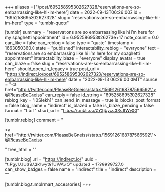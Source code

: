 +++
aliases = ["/post/695258695302627328/reservations-are-so-embarrassing-like-hi-im-here"]
date = 2022-09-13T06:26:00Z
id = "695258695302627328"
slug = "reservations-are-so-embarrassing-like-hi-im-here"
type = "tumblr-quote"

[tumblr]
summary = "reservations are so embarrassing like hi i’m here for my spaghetti appointment"
id = 6.952586953026273e+17
note_count = 0.0
can_like = false
can_reblog = false
type = "quote"
timestamp = 1663050360.0
state = "published"
interactability_reblog = "everyone"
text = "reservations are so embarrassing like hi i’m here for my spaghetti appointment"
interactability_blaze = "everyone"
display_avatar = true
can_blaze = false
slug = "reservations-are-so-embarrassing-like-hi-im-here"
should_open_in_legacy = true
post_url = "https://indirect.io/post/695258695302627328/reservations-are-so-embarrassing-like-hi-im-here"
date = "2022-09-13 06:26:00 GMT"
source = "<a href=\"http://twitter.com/PleaseBeGneiss/status/1569126168787566592\">@PleaseBeGneiss</a>"
can_reply = false
id_string = "695258695302627328"
reblog_key = "l0SIekh1"
can_send_in_message = true
is_blocks_post_format = false
blog_name = "indirect"
is_blazed = false
is_blaze_pending = false
format = "html"
short_url = "https://tmblr.co/ZY3jbycc3Xc8Wy00"

[tumblr.reblog]
comment = "<p><a href=\"http://twitter.com/PleaseBeGneiss/status/1569126168787566592\">@PleaseBeGneiss</a></p>"
tree_html = ""

[tumblr.blog]
url = "https://indirect.io/"
uuid = "t:PgyUJU3SA2Klwyt81UWAwQ"
updated = 1739939727.0
can_show_badges = false
name = "indirect"
title = "indirect"
description = ""

[tumblr.blog.tumblrmart_accessories]
+++
